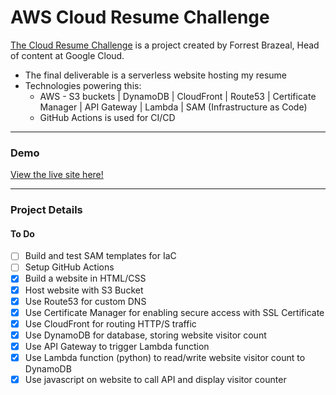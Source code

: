 # AWS Cloud Resume Challenge

[The Cloud Resume Challenge](https://cloudresumechallenge.dev/docs/the-challenge/aws/) is a project created by Forrest Brazeal, Head of content at Google Cloud. 
- The final deliverable is a serverless website hosting my resume
- Technologies powering this:
     - AWS - S3 buckets | DynamoDB | CloudFront | Route53 | Certificate Manager | API Gateway | Lambda | SAM (Infrastructure as Code)
     - GitHub Actions is used for CI/CD

---

### Demo
[View the live site here!](https://www.tylerpettycloudresumechallenge.com)

---

### Project Details

#### To Do
- [ ] Build and test SAM templates for IaC
- [ ] Setup GitHub Actions
- [x] Build a website in HTML/CSS
- [x] Host website with S3 Bucket
- [x] Use Route53 for custom DNS
- [x] Use Certificate Manager for enabling secure access with SSL Certificate
- [x] Use CloudFront for routing HTTP/S traffic
- [x] Use DynamoDB for database, storing website visitor count
- [x] Use API Gateway to trigger Lambda function
- [x] Use Lambda function (python) to read/write website visitor count to DynamoDB
- [x] Use javascript on website to call API and display visitor counter